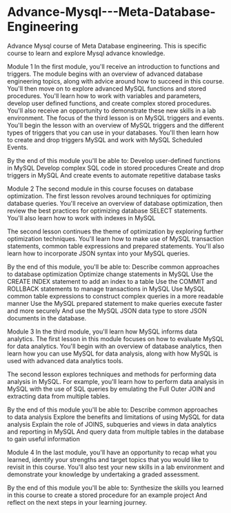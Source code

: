 # Advance-Mysql---Meta-Database-Engineering
Advance Mysql course of Meta Database engineering. This is specific course  to learn and explore Mysql advance knowledge.

Module 1
In the first module, you'll receive an introduction to functions and triggers. The module begins with an overview of advanced database engineering topics, along with advice around how to succeed in this course.
You'll then move on to explore advanced MySQL functions and stored procedures. You'll learn how to work with variables and parameters, develop user defined functions, and create complex stored procedures. You'll also receive an opportunity to demonstrate these new skills in a lab environment.
The focus of the third lesson is on MySQL triggers and events. You'll begin the lesson with an overview of MySQL triggers and the different types of triggers that you can use in your databases. You'll then learn how to create and drop triggers MySQL and work with MySQL Scheduled Events.

By the end of this module you'll be able to:
Develop user-defined functions in MySQL
Develop complex SQL code in stored procedures
Create and drop triggers in MySQL
And create events to automate repetitive database tasks


Module 2
The second module in this course focuses on database optimization. The first lesson revolves around techniques for optimizing database queries. You'll receive an overview of database optimization, then review the best practices for optimizing database SELECT statements. You'll also learn how to work with indexes in MySQL

The second lesson continues the theme of optimization by exploring further optimization techniques. You'll learn how to make use of MySQL transaction statements, common table expressions and prepared statements. You'll also learn how to incorporate JSON syntax into your MySQL queries.

By the end of this module, you'll be able to:
Describe common approaches to database optimization
Optimize change statements in MySQL
Use the CREATE INDEX statement to add an index to a table
Use the COMMIT and ROLLBACK statements to manage transactions in MySQL
Use MySQL common table expressions to construct complex queries in a more readable manner
Use the MySQL prepared statement to make queries execute faster and more securely
And use the MySQL JSON data type to store JSON documents in the database.


Module 3
In the third module, you'll learn how MySQL informs data analytics. The first lesson in this module focuses on how to evaluate MySQL for data analytics. You'll begin with an overview of database analytics, then learn how you can use MySQL for data analysis, along with how MySQL is used with advanced data analytics tools.

The second lesson explores techniques and methods for performing data analysis in MySQL. For example, you'll learn how to perform data analysis in MySQL with the use of SQL queries by emulating the Full Outer JOIN and extracting data from multiple tables.

By the end of this module you'll be able to:
Describe common approaches to data analysis
Explore the benefits and limitations of using MySQL for data analysis
Explain the role of JOINS, subqueries and views in data analytics and reporting in MySQL
And query data from multiple tables in the database to gain useful information

Module 4
In the last module, you'll have an opportunity to recap what you learned, identify your strengths and target topics that you would like to revisit in this course. You'll also test your new skills in a lab environment and demonstrate your knowledge by undertaking a graded assessment.

By the end of this module you'll be able to:
Synthesize the skills you learned in this course to create a stored procedure for an example project
And reflect on the next steps in your learning journey.

